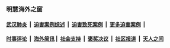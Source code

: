 
### 明慧海外之窗

####  [武汉肺炎](indexes/365.md?t=07170501) &nbsp;|&nbsp;  [迫害案例综述](indexes/328.md?t=07170501) &nbsp;|&nbsp; [迫害致死案例](indexes/277.md?t=07170501)  &nbsp;|&nbsp; [更多迫害案例](indexes/81.md?t=07170501)  &nbsp;|&nbsp; 
####  [时事评论](indexes/19.md?t=07170501) &nbsp;|&nbsp; [海外简讯](indexes/245.md?t=07170501)&nbsp;|&nbsp;  [社会支持](indexes/140.md?t=07170501) &nbsp;|&nbsp; [褒奖决议](indexes/282.md?t=07170501) &nbsp;|&nbsp; [社区报道](indexes/91.md?t=07170501)  &nbsp;|&nbsp; [天人之间](indexes/78.md?t=07170501) 

